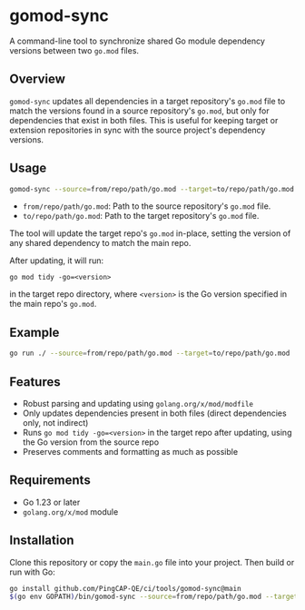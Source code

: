# gomod-sync

A command-line tool to synchronize shared Go module dependency versions between two `go.mod` files.

## Overview

`gomod-sync` updates all dependencies in a target repository's `go.mod` file to match the versions found in a source repository's `go.mod`, but only for dependencies that exist in both files. This is useful for keeping target or extension repositories in sync with the source project's dependency versions.

## Usage

```sh
gomod-sync --source=from/repo/path/go.mod --target=to/repo/path/go.mod
```

- `from/repo/path/go.mod`: Path to the source repository's `go.mod` file.
- `to/repo/path/go.mod`: Path to the target repository's `go.mod` file.

The tool will update the target repo's `go.mod` in-place, setting the version of any shared dependency to match the main repo.

After updating, it will run:

```
go mod tidy -go=<version>
```

in the target repo directory, where `<version>` is the Go version specified in the main repo's `go.mod`.

## Example

```sh
go run ./ --source=from/repo/path/go.mod --target=to/repo/path/go.mod
```

## Features

- Robust parsing and updating using `golang.org/x/mod/modfile`
- Only updates dependencies present in both files (direct dependencies only, not indirect)
- Runs `go mod tidy -go=<version>` in the target repo after updating, using the Go version from the source repo
- Preserves comments and formatting as much as possible

## Requirements

- Go 1.23 or later
- `golang.org/x/mod` module

## Installation

Clone this repository or copy the `main.go` file into your project. Then build or run with Go:

```sh
go install github.com/PingCAP-QE/ci/tools/gomod-sync@main
$(go env GOPATH)/bin/gomod-sync --source=from/repo/path/go.mod --target=to/repo/path/go.mod
```
